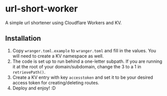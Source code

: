 # url-short-worker

A simple url shortener using Cloudflare Workers and KV.

## Installation
1. Copy `wranger.toml.example` to `wranger.toml` and fill in the values. You will need to create a KV namespace as well.
2. The code is set up to run behind a one-letter subpath. If you are running it at the root of your domain/subdomain, change the 3 to a 1 in `retrievePath()`.
3. Create a KV entry with key `accesstoken` and set it to be your desired access token for creating/deleting routes.
4. Deploy and enjoy! :D
